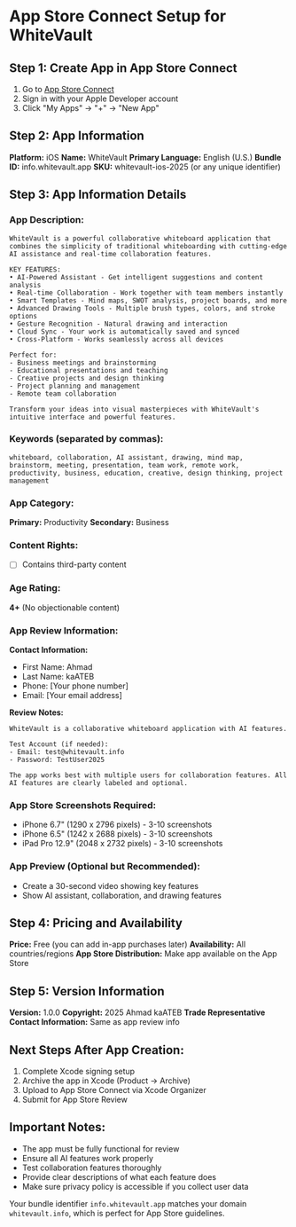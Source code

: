 # App Store Connect Setup for WhiteVault

## Step 1: Create App in App Store Connect

1. Go to [App Store Connect](https://appstoreconnect.apple.com)
2. Sign in with your Apple Developer account
3. Click "My Apps" → "+" → "New App"

## Step 2: App Information

**Platform:** iOS
**Name:** WhiteVault
**Primary Language:** English (U.S.)
**Bundle ID:** info.whitevault.app
**SKU:** whitevault-ios-2025 (or any unique identifier)

## Step 3: App Information Details

### App Description:
```
WhiteVault is a powerful collaborative whiteboard application that combines the simplicity of traditional whiteboarding with cutting-edge AI assistance and real-time collaboration features.

KEY FEATURES:
• AI-Powered Assistant - Get intelligent suggestions and content analysis
• Real-time Collaboration - Work together with team members instantly
• Smart Templates - Mind maps, SWOT analysis, project boards, and more
• Advanced Drawing Tools - Multiple brush types, colors, and stroke options
• Gesture Recognition - Natural drawing and interaction
• Cloud Sync - Your work is automatically saved and synced
• Cross-Platform - Works seamlessly across all devices

Perfect for:
- Business meetings and brainstorming
- Educational presentations and teaching
- Creative projects and design thinking
- Project planning and management
- Remote team collaboration

Transform your ideas into visual masterpieces with WhiteVault's intuitive interface and powerful features.
```

### Keywords (separated by commas):
```
whiteboard, collaboration, AI assistant, drawing, mind map, brainstorm, meeting, presentation, team work, remote work, productivity, business, education, creative, design thinking, project management
```

### App Category:
**Primary:** Productivity
**Secondary:** Business

### Content Rights:
- [ ] Contains third-party content

### Age Rating:
**4+** (No objectionable content)

### App Review Information:
**Contact Information:**
- First Name: Ahmad
- Last Name: kaATEB
- Phone: [Your phone number]
- Email: [Your email address]

**Review Notes:**
```
WhiteVault is a collaborative whiteboard application with AI features. 

Test Account (if needed):
- Email: test@whitevault.info
- Password: TestUser2025

The app works best with multiple users for collaboration features. All AI features are clearly labeled and optional.
```

### App Store Screenshots Required:
- iPhone 6.7" (1290 x 2796 pixels) - 3-10 screenshots
- iPhone 6.5" (1242 x 2688 pixels) - 3-10 screenshots  
- iPad Pro 12.9" (2048 x 2732 pixels) - 3-10 screenshots

### App Preview (Optional but Recommended):
- Create a 30-second video showing key features
- Show AI assistant, collaboration, and drawing features

## Step 4: Pricing and Availability

**Price:** Free (you can add in-app purchases later)
**Availability:** All countries/regions
**App Store Distribution:** Make app available on the App Store

## Step 5: Version Information

**Version:** 1.0.0
**Copyright:** 2025 Ahmad kaATEB
**Trade Representative Contact Information:** Same as app review info

## Next Steps After App Creation:

1. Complete Xcode signing setup
2. Archive the app in Xcode (Product → Archive)
3. Upload to App Store Connect via Xcode Organizer
4. Submit for App Store Review

## Important Notes:

- The app must be fully functional for review
- Ensure all AI features work properly
- Test collaboration features thoroughly
- Provide clear descriptions of what each feature does
- Make sure privacy policy is accessible if you collect user data

Your bundle identifier `info.whitevault.app` matches your domain `whitevault.info`, which is perfect for App Store guidelines.
